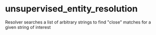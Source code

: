 # unsupervised_entity_resolution
Resolver searches a list of arbitrary strings to find "close" matches for a given string of interest
